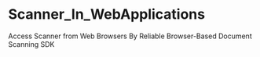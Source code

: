 # Scanner_In_WebApplications
Access Scanner from Web Browsers By Reliable Browser-Based Document Scanning SDK
